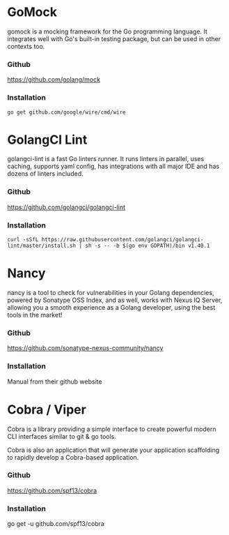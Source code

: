 # GoMock
gomock is a mocking framework for the Go programming language. It integrates well with Go's built-in testing package, 
but can be used in other contexts too.

### Github
https://github.com/golang/mock

### Installation
`go get github.com/google/wire/cmd/wire`

# GolangCI Lint
golangci-lint is a fast Go linters runner. It runs linters in parallel, uses caching, supports yaml config, has 
integrations with all major IDE and has dozens of linters included.

### Github
https://github.com/golangci/golangci-lint

### Installation
`curl -sSfL https://raw.githubusercontent.com/golangci/golangci-lint/master/install.sh | sh -s -- -b $(go env GOPATH)/bin v1.40.1`

# Nancy
nancy is a tool to check for vulnerabilities in your Golang dependencies, powered by Sonatype OSS Index, and as well, 
works with Nexus IQ Server, allowing you a smooth experience as a Golang developer, using the best tools in the market!

### Github
https://github.com/sonatype-nexus-community/nancy

### Installation
Manual from their github website

# Cobra / Viper
Cobra is a library providing a simple interface to create powerful modern CLI interfaces similar to git & go tools.

Cobra is also an application that will generate your application scaffolding to rapidly develop a Cobra-based 
application.

### Github
https://github.com/spf13/cobra

### Installation
go get -u github.com/spf13/cobra

